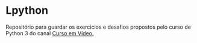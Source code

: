 # Lpython
Repositório para guardar os exercicios e desafios propostos pelo curso de Python 3 do canal [Curso em Vídeo.](https://www.youtube.com/channel/UCrWvhVmt0Qac3HgsjQK62FQ)
